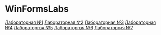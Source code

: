 # WinFormsLabs
<a href="https://github.com/Muxa3/WinFormsLabs/tree/main/%D0%9B%D0%B0%D0%B1%D0%BE%D1%80%D0%B0%D1%82%D0%BE%D1%80%D0%BD%D0%B0%D1%8F%E2%84%961">Лабораторная №1</a>
<a href="https://github.com/Muxa3/WinFormsLabs/tree/main/%D0%9B%D0%B0%D0%B1%D0%BE%D1%80%D0%B0%D1%82%D0%BE%D1%80%D0%BD%D0%B0%D1%8F%E2%84%962">Лабораторная №2</a>
<a href="https://github.com/Muxa3/WinFormsLabs/tree/main/%D0%9B%D0%B0%D0%B1%D0%BE%D1%80%D0%B0%D1%82%D0%BE%D1%80%D0%BD%D0%B0%D1%8F%E2%84%963">Лабораторная №3</a>
<a href="https://github.com/Muxa3/WinFormsLabs/tree/main/%D0%9B%D0%B0%D0%B1%D0%BE%D1%80%D0%B0%D1%82%D0%BE%D1%80%D0%BD%D0%B0%D1%8F%E2%84%964">Лабораторная №4</a>
<a href="https://github.com/Muxa3/WinFormsLabs/tree/main/%D0%9B%D0%B0%D0%B1%D0%BE%D1%80%D0%B0%D1%82%D0%BE%D1%80%D0%BD%D0%B0%D1%8F%E2%84%965">Лабораторная №5</a>
<a href="https://github.com/Muxa3/WinFormsLabs/tree/main/%D0%9B%D0%B0%D0%B1%D0%BE%D1%80%D0%B0%D1%82%D0%BE%D1%80%D0%BD%D0%B0%D1%8F%E2%84%966">Лабораторная №6</a>
<a href="https://github.com/Muxa3/WinFormsLabs/tree/main/%D0%9B%D0%B0%D0%B1%D0%BE%D1%80%D0%B0%D1%82%D0%BE%D1%80%D0%BD%D0%B0%D1%8F%E2%84%967">Лабораторная №7</a>
